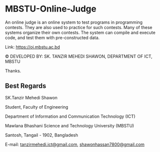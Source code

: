 # MBSTU-Online-Judge
An online judge is an online system to test programs in programming contests. They are also used to practice for such contests. Many of these systems organize their own contests. The system can compile and execute code, and test them with pre-constructed data.

Link: https://oj.mbstu.ac.bd

© DEVELOPED BY: SK. TANZIR MEHEDI SHAWON, DEPARTMENT OF ICT, MBSTU

Thanks.

Best Regards 
--------------------------
SK.Tanzir Mehedi Shawon

Student, Faculty of Engineering 

Department of Information and Communication Technology (ICT)

Mawlana Bhashani Science and Technology University (MBSTU)

Santosh, Tangail - 1902, Bangladesh

E-mail: tanzirmehedi.ict@gmail.com, shawonhassan7800@gmail.com

